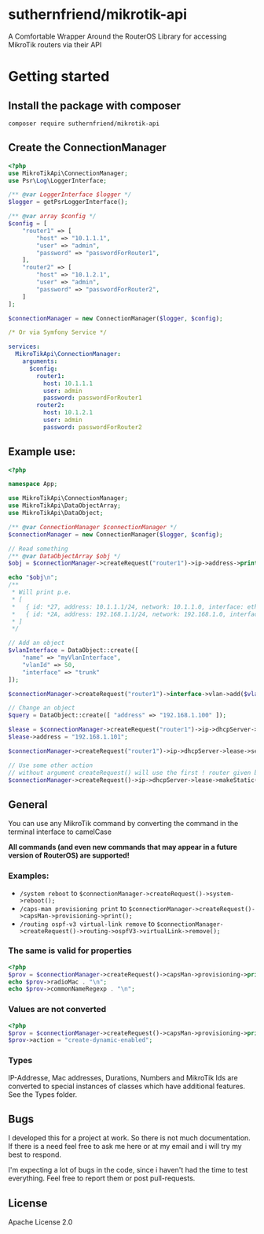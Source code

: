 # suthernfriend/mikrotik-api

A Comfortable Wrapper Around the RouterOS Library for accessing MikroTik routers via their API

# Getting started

## Install the package with composer

    composer require suthernfriend/mikrotik-api

## Create the ConnectionManager

```php
<?php
use MikroTikApi\ConnectionManager;
use Psr\Log\LoggerInterface;

/** @var LoggerInterface $logger */
$logger = getPsrLoggerInterface();

/** @var array $config */
$config = [
    "router1" => [
        "host" => "10.1.1.1",
        "user" => "admin",
        "password" => "passwordForRouter1",
    ],
    "router2" => [
        "host" => "10.1.2.1",
        "user" => "admin",
        "password" => "passwordForRouter2",
    ]
];

$connectionManager = new ConnectionManager($logger, $config);
```

```yaml
/* Or via Symfony Service */

services:
  MikroTikApi\ConnectionManager:
    arguments:
      $config:
        router1:
          host: 10.1.1.1
          user: admin
          password: passwordForRouter1
        router2:
          host: 10.1.2.1
          user: admin
          password: passwordForRouter2

```

## Example use:    

```php
<?php

namespace App;

use MikroTikApi\ConnectionManager;
use MikroTikApi\DataObjectArray;
use MikroTikApi\DataObject;

/** @var ConnectionManager $connectionManager */
$connectionManager = new ConnectionManager($logger, $config);

// Read something
/** @var DataObjectArray $obj */
$obj = $connectionManager->createRequest("router1")->ip->address->print();

echo "$obj\n";
/**
 * Will print p.e. 
 * [
 *   { id: *27, address: 10.1.1.1/24, network: 10.1.1.0, interface: eth1, actualInterface: eth1, dynamic: false, invalid: false, disabled: false },
 *   { id: *2A, address: 192.168.1.1/24, network: 192.168.1.0, interface: trunk, actualInterface: trunk, dynamic: false, invalid: false, disabled: false }
 * ]
 */

// Add an object
$vlanInterface = DataObject::create([
	"name" => "myVlanInterface",
	"vlanId" => 50,
	"interface" => "trunk"
]);

$connectionManager->createRequest("router1")->interface->vlan->add($vlanInterface);

// Change an object
$query = DataObject::create([ "address" => "192.168.1.100" ]);

$lease = $connectionManager->createRequest("router1")->ip->dhcpServer->lease->print($query);
$lease->address = "192.168.1.101";

$connectionManager->createRequest("router1")->ip->dhcpServer->lease->set($lease);

// Use some other action
// without argument createRequest() will use the first ! router given by $config
$connectionManager->createRequest()->ip->dhcpServer->lease->makeStatic($lease);


```

## General

You can use any MikroTik command by converting the command in the terminal interface to camelCase

**All commands (and even new commands that may appear in a future version of RouterOS) are supported!**

### Examples:

- `/system reboot` to `$connectionManager->createRequest()->system->reboot();`
- `/caps-man provisioning print` to `$connectionManager->createRequest()->capsMan->provisioning->print();`
- `/routing ospf-v3 virtual-link remove` to `$connectionManager->createRequest()->routing->ospfV3->virtualLink->remove();`
### The same is valid for properties

```php
<?php
$prov = $connectionManager->createRequest()->capsMan->provisioning->print(\MikroTikApi\DataObject::create(["comment" => "first-config"]))->getOne();
echo $prov->radioMac . "\n";
echo $prov->commonNameRegexp . "\n";
```

### Values are not converted

```php
<?php
$prov = $connectionManager->createRequest()->capsMan->provisioning->print(\MikroTikApi\DataObject::create(["comment" => "first-config"]))->getOne();
$prov->action = "create-dynamic-enabled";
```

### Types

IP-Addresse, Mac addresses, Durations, Numbers and MikroTik Ids are converted to special instances of classes which have additional features. See the Types folder.

## Bugs

I developed this for a project at work. So there is not much documentation. If there is a need 
feel free to ask me here or at my email and i will try my best to respond.

I'm expecting a lot of bugs in the code, since i haven't had the time to test everything.
Feel free to report them or post pull-requests.

## License

Apache License 2.0
